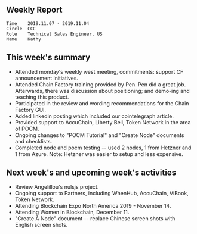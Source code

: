 ## Weekly Report
```
Time	2019.11.07 - 2019.11.04
Circle	CCC
Role	Technical Sales Engineer, US
Name	Kathy
```
## This week's summary 
- Attended monday's weekly west meeting, commitments: support CF announcement initiatives.
- Attended Chain Factory training provided by Pen. Pen did a great job. Afterwards, there was discussion about positioning; and demo-ing and teaching this product.
- Participated in the review and wording recommendations for the Chain Factory GUI.
- Added linkedin posting which included our cointelegraph article.
- Provided support to AccuChain, Liberty Bell, Token Network in the area of POCM. 
- Ongoing changes to "POCM Tutorial" and "Create Node" documents and checklists.
- Completed node and pocm testing -- used 2 nodes, 1 from Hetzner and 1 from Azure. Note: Hetzner was easier to setup and less expensive.

## Next week's and upcoming week's activities
- Review Angelillou's nulsjs project.
- Ongoing support to Partners, including WhenHub, AccuChain, ViBook, Token Network.    
- Attending Blockchain Expo North America 2019 - November 14.
- Attending Women in Blockchain, December 11.
- "Create A Node" document -- replace Chinese screen shots with English screen shots.


